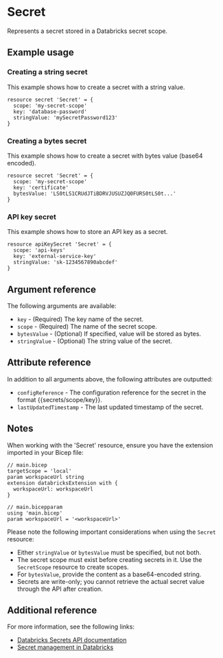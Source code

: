 ﻿---
category: "Workspace"
---

# Secret

Represents a secret stored in a Databricks secret scope.

## Example usage

### Creating a string secret

This example shows how to create a secret with a string value.

```bicep
resource secret 'Secret' = {
  scope: 'my-secret-scope'
  key: 'database-password'
  stringValue: 'mySecretPassword123'
}
```

### Creating a bytes secret

This example shows how to create a secret with bytes value (base64 encoded).

```bicep
resource secret 'Secret' = {
  scope: 'my-secret-scope'
  key: 'certificate'
  bytesValue: 'LS0tLS1CRUdJTiBDRVJUSUZJQ0FURS0tLS0t...'
}
```

### API key secret

This example shows how to store an API key as a secret.

```bicep
resource apiKeySecret 'Secret' = {
  scope: 'api-keys'
  key: 'external-service-key'
  stringValue: 'sk-1234567890abcdef'
}
```

## Argument reference

The following arguments are available:

- `key` - (Required) The key name of the secret.
- `scope` - (Required) The name of the secret scope.
- `bytesValue` - (Optional) If specified, value will be stored as bytes.
- `stringValue` - (Optional) The string value of the secret.

## Attribute reference

In addition to all arguments above, the following attributes are outputted:

- `configReference` - The configuration reference for the secret in the format {{secrets/scope/key}}.
- `lastUpdatedTimestamp` - The last updated timestamp of the secret.

## Notes

When working with the 'Secret' resource, ensure you have the extension imported in your Bicep file:

```bicep
// main.bicep
targetScope = 'local'
param workspaceUrl string
extension databricksExtension with {
  workspaceUrl: workspaceUrl
}

// main.bicepparam
using 'main.bicep'
param workspaceUrl = '<workspaceUrl>'
```

Please note the following important considerations when using the `Secret` resource:

- Either `stringValue` or `bytesValue` must be specified, but not both.
- The secret scope must exist before creating secrets in it. Use the `SecretScope` resource to create scopes.
- For `bytesValue`, provide the content as a base64-encoded string.
- Secrets are write-only; you cannot retrieve the actual secret value through the API after creation.

## Additional reference

For more information, see the following links:

- [Databricks Secrets API documentation][00]
- [Secret management in Databricks][01]

<!-- Link reference definitions -->
[00]: https://docs.databricks.com/api/azure/workspace/secrets/putsecret
[01]: https://docs.databricks.com/security/secrets/index.html

